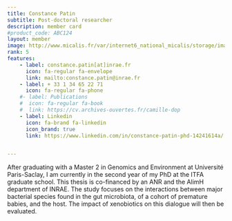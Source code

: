 ```yaml
---
title: Constance Patin
subtitle: Post-doctoral researcher
description: member card
#product_code: ABC124
layout: member
image: http://www.micalis.fr/var/internet6_national_micalis/storage/images/poles-et-equipes/pole-ecosystemes-alimentaires-et-digestifs/phylogenie-et-physiologie-du-microbiome-humain-patricia-lepage/membres-de-l-equipe/constance-patin/91692-58-eng-GB/Constance-Patin_inra_image.jpg
rank: 5
features:
    - label: constance.patin[at]inrae.fr
      icon: fa-regular fa-envelope
      link: mailto:constance.patin@inrae.fr
    - label: + 33 1 34 65 22 71
      icon: fa-regular fa-phone
    #- label: Publications
    #  icon: fa-regular fa-book
    #  link: https://cv.archives-ouvertes.fr/camille-dop
    - label: Linkedin
      icon: fa-brand fa-linkedin
      icon_brand: true
      link: https://www.linkedin.com/in/constance-patin-phd-14241614a/


---
```


After graduating with a Master 2 in Genomics and Environment at Université Paris-Saclay, I am currently in the second year of my PhD at the ITFA graduate school. This thesis is co-financed by an ANR and the AlimH department of INRAE. The study focuses on the interactions between major bacterial species found in the gut microbiota, of a cohort of premature babies, and the host. The impact of xenobiotics on this dialogue will then be evaluated.

